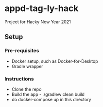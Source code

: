 # appd-tag-ly-hack
Project for Hacky New Year 2021

## Setup
### Pre-requisites
- Docker setup, such as Docker-for-Desktop
- Gradle wrapper
### Instructions
- Clone the repo
- Build the app - ./gradlew clean build
- do docker-compose up in this directory
